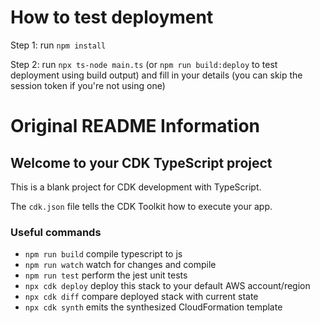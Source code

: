 # How to test deployment

Step 1: run `npm install`

Step 2: run `npx ts-node main.ts` (or `npm run build:deploy` to test deployment using build output) and fill in your details (you can skip the session token if you're not using one)

# Original README Information

## Welcome to your CDK TypeScript project

This is a blank project for CDK development with TypeScript.

The `cdk.json` file tells the CDK Toolkit how to execute your app.

### Useful commands

* `npm run build`   compile typescript to js
* `npm run watch`   watch for changes and compile
* `npm run test`    perform the jest unit tests
* `npx cdk deploy`  deploy this stack to your default AWS account/region
* `npx cdk diff`    compare deployed stack with current state
* `npx cdk synth`   emits the synthesized CloudFormation template
